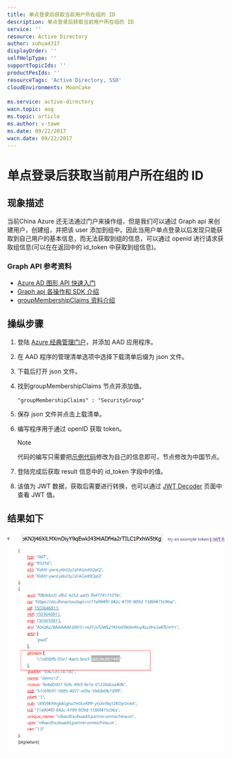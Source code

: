 ```yaml
---
title: 单点登录后获取当前用户所在组的 ID
description: 单点登录后获取当前用户所在组的 ID
service: ''
resource: Active Directory
author: xuhua4317
displayOrder: ''
selfHelpType: ''
supportTopicIds: ''
productPesIds: ''
resourceTags: 'Active Directory, SSO'
cloudEnvironments: MoonCake

ms.service: active-directory
wacn.topic: aog
ms.topic: article
ms.author: v-tawe
ms.date: 09/22/2017
wacn.date: 09/22/2017
---
```

# 单点登录后获取当前用户所在组的 ID

## 现象描述

当前China Azure 还无法通过门户来操作组，但是我们可以通过 Graph api 来创建用户，创建组，并把该 user 添加到组中。因此当用户单点登录以后发现只能获取到自己用户的基本信息，而无法获取到组的信息，可以通过 openid 进行请求获取组信息(可以在在返回中的 id_token 中获取到组信息)。
 
### Graph API 参考资料

- [Azure AD 图形 API 快速入门](https://docs.azure.cn/zh-cn/active-directory/develop/active-directory-graph-api-quickstart)
- [Graph api 各操作和 SDK 介绍](https://msdn.microsoft.com/Library/Azure/Ad/Graph/api/api-catalog)
- [groupMembershipClaims 资料介绍](http://www.dushyantgill.com/blog/2014/12/10/authorization-cloud-applications-using-ad-groups/)

## 操纵步骤

1. 登陆 [Azure 经典管理门户](https://manage.windowsazure.cn)，并添加 AAD 应用程序。
2. 在 AAD 程序的管理清单选项中选择下载清单后缀为 json 文件。
3. 下载后打开 json 文件。
4. 找到groupMembershipClaims 节点并添加值。

    `"groupMembershipClaims" : "SecurityGroup"`

5. 保存 json 文件并点击上载清单。
6. 编写程序用于通过 openID 获取 token。

    > [!NOTE]
    > 代码的编写只需要把[示例代码](https://github.com/Azure-Samples/active-directory-java-webapp-openidconnect)修改为自己的信息即可，节点修改为中国节点。

7. 登陆完成后获取 result 信息中的 id_token 字段中的值。
8. 该值为 JWT 数据，获取后需要进行转换，也可以通过 
[JWT Decoder](http://jwt.calebb.net/) 页面中查看 JWT 值。

## 结果如下
 
![result](media/aog-active-directory-sso-get-group-id/result.png)
